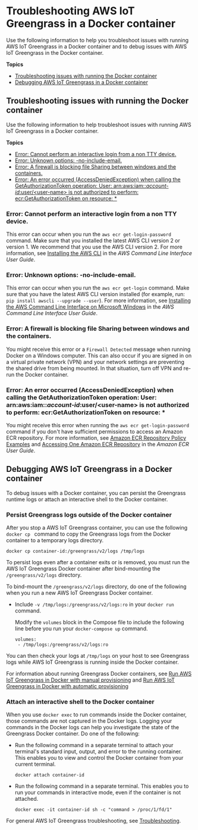 # Troubleshooting AWS IoT Greengrass in a Docker container<a name="docker-troubleshooting"></a>

Use the following information to help you troubleshoot issues with running AWS IoT Greengrass in a Docker container and to debug issues with AWS IoT Greengrass in the Docker container\.

**Topics**
+ [Troubleshooting issues with running the Docker container](#troubleshooting-container-errors)
+ [Debugging AWS IoT Greengrass in a Docker container](#debugging-greengrass-in-docker)

## Troubleshooting issues with running the Docker container<a name="troubleshooting-container-errors"></a>

Use the following information to help troubleshoot issues with running AWS IoT Greengrass in a Docker container\.

**Topics**
+ [Error: Cannot perform an interactive login from a non TTY device\.](#docker-troubleshootin-ecr-get-login-password)
+ [Error: Unknown options: \-no\-include\-email\.](#docker-troubleshooting-cli-version)
+ [Error: A firewall is blocking file Sharing between windows and the containers\.](#docker-troubleshooting-firewall)
+ [Error: An error occurred \(AccessDeniedException\) when calling the GetAuthorizationToken operation: User: arn:aws:iam::*account\-id*:user/<user\-name> is not authorized to perform: ecr:GetAuthorizationToken on resource: \*](#docker-troubleshooting-ecr-perms)

### Error: Cannot perform an interactive login from a non TTY device\.<a name="docker-troubleshootin-ecr-get-login-password"></a>

This error can occur when you run the `aws ecr get-login-password` command\. Make sure that you installed the latest AWS CLI version 2 or version 1\. We recommend that you use the AWS CLI version 2\. For more information, see [Installing the AWS CLI](https://docs.aws.amazon.com/cli/latest/userguide/cli-chap-install.html) in the *AWS Command Line Interface User Guide*\.

### Error: Unknown options: \-no\-include\-email\.<a name="docker-troubleshooting-cli-version"></a>

This error can occur when you run the `aws ecr get-login` command\. Make sure that you have the latest AWS CLI version installed \(for example, run: `pip install awscli --upgrade --user`\)\. For more information, see [Installing the AWS Command Line Interface on Microsoft Windows](https://docs.aws.amazon.com/cli/latest/userguide/awscli-install-windows.html) in the *AWS Command Line Interface User Guide*\.

### Error: A firewall is blocking file Sharing between windows and the containers\.<a name="docker-troubleshooting-firewall"></a>

You might receive this error or a `Firewall Detected` message when running Docker on a Windows computer\. This can also occur if you are signed in on a virtual private network \(VPN\) and your network settings are preventing the shared drive from being mounted\. In that situation, turn off VPN and re\-run the Docker container\.

### Error: An error occurred \(AccessDeniedException\) when calling the GetAuthorizationToken operation: User: arn:aws:iam::*account\-id*:user/<user\-name> is not authorized to perform: ecr:GetAuthorizationToken on resource: \*<a name="docker-troubleshooting-ecr-perms"></a>

You might receive this error when running the `aws ecr get-login-password` command if you don't have sufficient permissions to access an Amazon ECR repository\. For more information, see [Amazon ECR Repository Policy Examples](https://docs.aws.amazon.com/AmazonECR/latest/userguide/repository-policy-examples.html) and [Accessing One Amazon ECR Repository](https://docs.aws.amazon.com/AmazonECR/latest/userguide/security_iam_id-based-policy-examples.html) in the *Amazon ECR User Guide*\.

## Debugging AWS IoT Greengrass in a Docker container<a name="debugging-greengrass-in-docker"></a>

To debug issues with a Docker container, you can persist the Greengrass runtime logs or attach an interactive shell to the Docker container\.

### Persist Greengrass logs outside of the Docker container<a name="debugging-docker-persist-logs"></a>

After you stop a AWS IoT Greengrass container, you can use the following `docker cp ` command to copy the Greengrass logs from the Docker container to a temporary logs directory\. 

```
docker cp container-id:/greengrass/v2/logs /tmp/logs
```

To persist logs even after a container exits or is removed, you must run the AWS IoT Greengrass Docker container after bind\-mounting the `/greengrass/v2/logs` directory\. 

To bind\-mount the `/greengrass/v2/logs` directory, do one of the following when you run a new AWS IoT Greengrass Docker container\.
+ Include `-v /tmp/logs:/greengrass/v2/logs:ro` in your `docker run` command\.

  Modify the `volumes` block in the Compose file to include the following line before you run your `docker-compose up` command\.

  ```
  volumes:
   - /tmp/logs:/greengrass/v2/logs:ro
  ```

You can then check your logs at `/tmp/logs` on your host to see Greengrass logs while AWS IoT Greengrass is running inside the Docker container\.

For information about running Greengrass Docker containers, see [Run AWS IoT Greengrass in Docker with manual provisioning](run-greengrass-docker-manual-provisioning.md) and [Run AWS IoT Greengrass in Docker with automatic provisioning](run-greengrass-docker-automatic-provisioning.md)

### Attach an interactive shell to the Docker container<a name="debugging-docker-attach-shell"></a>

When you use `docker exec` to run commands inside the Docker container, those commands are not captured in the Docker logs\. Logging your commands in the Docker logs can help you investigate the state of the Greengrass Docker container\. Do one of the following:
+ Run the following command in a separate terminal to attach your terminal's standard input, output, and error to the running container\. This enables you to view and control the Docker container from your current terminal\.

  ```
  docker attach container-id
  ```
+ Run the following command in a separate terminal\. This enables you to run your commands in interactive mode, even if the container is not attached\.

  ```
  docker exec -it container-id sh -c "command > /proc/1/fd/1"
  ```

For general AWS IoT Greengrass troubleshooting, see [Troubleshooting](troubleshooting.md)\.